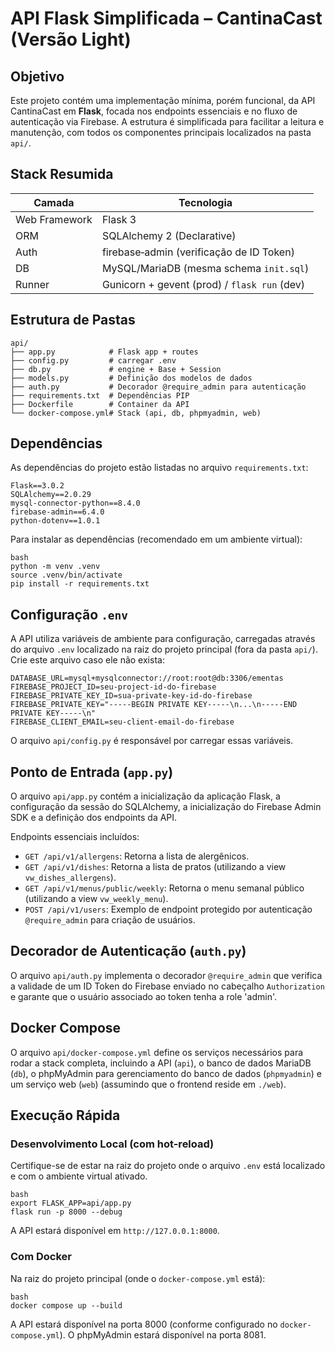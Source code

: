 # API Flask Simplificada – CantinaCast (Versão Light)

## Objetivo

Este projeto contém uma implementação mínima, porém funcional, da API CantinaCast em **Flask**, focada nos endpoints essenciais e no fluxo de autenticação via Firebase. A estrutura é simplificada para facilitar a leitura e manutenção, com todos os componentes principais localizados na pasta `api/`.

## Stack Resumida

| Camada        | Tecnologia                                   |
| ------------- | -------------------------------------------- |
| Web Framework | Flask 3                                      |
| ORM           | SQLAlchemy 2 (Declarative)                   |
| Auth          | firebase‑admin (verificação de ID Token)     |
| DB            | MySQL/MariaDB (mesma schema `init.sql`)      |
| Runner        | Gunicorn + gevent (prod) / `flask run` (dev) |

## Estrutura de Pastas
```
api/
├── app.py            # Flask app + routes
├── config.py         # carregar .env
├── db.py             # engine + Base + Session
├── models.py         # Definição dos modelos de dados
├── auth.py           # Decorador @require_admin para autenticação
├── requirements.txt  # Dependências PIP
├── Dockerfile        # Container da API
└── docker-compose.yml# Stack (api, db, phpmyadmin, web)
```
## Dependências

As dependências do projeto estão listadas no arquivo `requirements.txt`:
```
Flask==3.0.2
SQLAlchemy==2.0.29
mysql-connector-python==8.4.0
firebase-admin==6.4.0
python-dotenv==1.0.1
```
Para instalar as dependências (recomendado em um ambiente virtual):
```
bash
python -m venv .venv
source .venv/bin/activate
pip install -r requirements.txt
```
## Configuração `.env`

A API utiliza variáveis de ambiente para configuração, carregadas através do arquivo `.env` localizado na raiz do projeto principal (fora da pasta `api/`). Crie este arquivo caso ele não exista:
```
DATABASE_URL=mysql+mysqlconnector://root:root@db:3306/ementas
FIREBASE_PROJECT_ID=seu-project-id-do-firebase
FIREBASE_PRIVATE_KEY_ID=sua-private-key-id-do-firebase
FIREBASE_PRIVATE_KEY="-----BEGIN PRIVATE KEY-----\n...\n-----END PRIVATE KEY-----\n"
FIREBASE_CLIENT_EMAIL=seu-client-email-do-firebase
```
O arquivo `api/config.py` é responsável por carregar essas variáveis.

## Ponto de Entrada (`app.py`)

O arquivo `api/app.py` contém a inicialização da aplicação Flask, a configuração da sessão do SQLAlchemy, a inicialização do Firebase Admin SDK e a definição dos endpoints da API.

Endpoints essenciais incluídos:

- `GET /api/v1/allergens`: Retorna a lista de alergênicos.
- `GET /api/v1/dishes`: Retorna a lista de pratos (utilizando a view `vw_dishes_allergens`).
- `GET /api/v1/menus/public/weekly`: Retorna o menu semanal público (utilizando a view `vw_weekly_menu`).
- `POST /api/v1/users`: Exemplo de endpoint protegido por autenticação `@require_admin` para criação de usuários.

## Decorador de Autenticação (`auth.py`)

O arquivo `api/auth.py` implementa o decorador `@require_admin` que verifica a validade de um ID Token do Firebase enviado no cabeçalho `Authorization` e garante que o usuário associado ao token tenha a role 'admin'.

## Docker Compose

O arquivo `api/docker-compose.yml` define os serviços necessários para rodar a stack completa, incluindo a API (`api`), o banco de dados MariaDB (`db`), o phpMyAdmin para gerenciamento do banco de dados (`phpmyadmin`) e um serviço web (`web`) (assumindo que o frontend reside em `./web`).

## Execução Rápida

### Desenvolvimento Local (com hot-reload)

Certifique-se de estar na raiz do projeto onde o arquivo `.env` está localizado e com o ambiente virtual ativado.
```
bash
export FLASK_APP=api/app.py
flask run -p 8000 --debug
```
A API estará disponível em `http://127.0.0.1:8000`.

### Com Docker

Na raiz do projeto principal (onde o `docker-compose.yml` está):
```
bash
docker compose up --build
```
A API estará disponível na porta 8000 (conforme configurado no `docker-compose.yml`). O phpMyAdmin estará disponível na porta 8081.